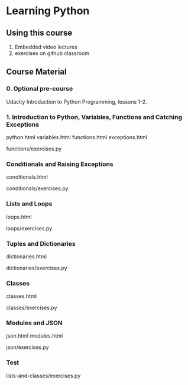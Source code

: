 # Learning Python

## Using this course

1. Embedded video lectures
2. exercises on github classroom


## Course Material


### 0. Optional pre-course

Udacity Introduction to Python Programming, lessons 1-2.


### 1. Introduction to Python, Variables, Functions and Catching Exceptions

python.html
variables.html
functions.html
exceptions.html

functions/exercises.py

### Conditionals and Raising Exceptions

conditionals.html

conditionals/exercises.py

### Lists and Loops

loops.html

loops/exercises.py

### Tuples and Dictionaries

dictionaries.html

dictionaries/exercises.py

### Classes

classes.html

classes/exercises.py

### Modules and JSON

json.html
modules.html

json/exercises.py

### Test

lists-and-classes/exercises.py

